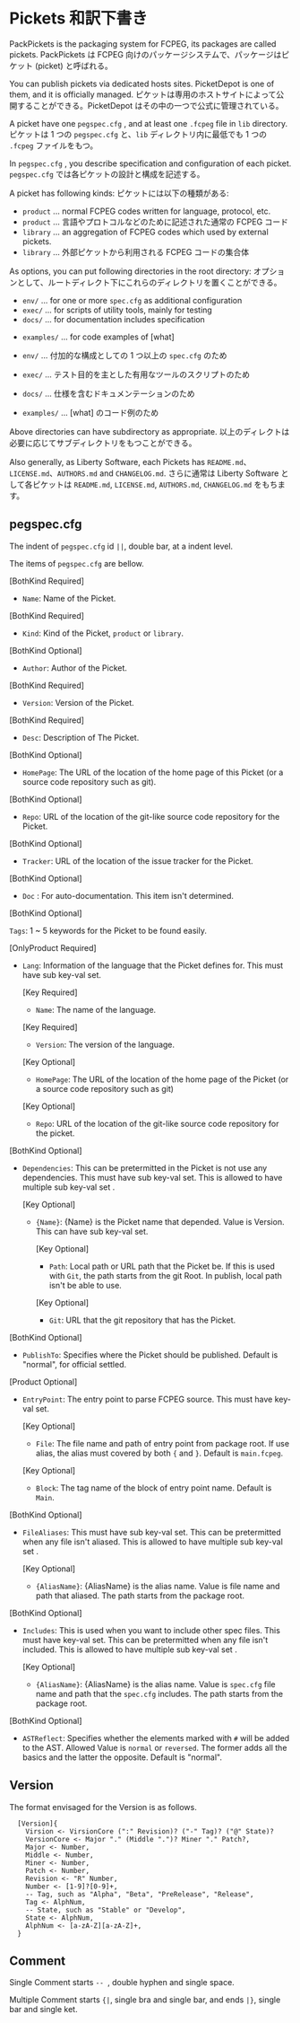 # Pickets 和訳下書き

<!-- 思ったよりも文章変えちゃった -->
PackPickets is the packaging system for FCPEG, its packages are called pickets.
PackPickets は FCPEG 向けのパッケージシステムで、パッケージはピケット (picket) と呼ばれる。

You can publish pickets via dedicated hosts sites. PicketDepot is one of them, and it is officially managed.
ピケットは専用のホストサイトによって公開することができる。PicketDepot はその中の一つで公式に管理されている。

<!-- Rust のクレートでは単数形だった ("a crate"); picket は普通名詞なので小文字から -->
<!-- 読みやすさのためインラインコードは多めに使っていく -->
A picket have one `pegspec.cfg` , and at least one `.fcpeg` file in `lib` directory.
ピケットは 1 つの `pegspec.cfg` と、`lib` ディレクトリ内に最低でも 1 つの `.fcpeg` ファイルをもつ。

In `pegspec.cfg` , you describe specification and configuration of each picket.
`pegspec.cfg` では各ピケットの設計と構成を記述する。

A picket has following kinds:
ピケットには以下の種類がある:

- `product` ... normal FCPEG codes written for language, protocol, etc.
- `product` ... 言語やプロトコルなどのために記述された通常の FCPEG コード
- `library` ... an aggregation of FCPEG codes which used by external pickets.
- `library` ... 外部ピケットから利用される FCPEG コードの集合体

As options, you can put following directories in the root directory:
オプションとして、ルートディレクト下にこれらのディレクトリを置くことができる。

- `env/` ... for one or more `spec.cfg` as additional configuration
- `exec/` ... for scripts of utility tools, mainly for testing
- `docs/` ... for documentation includes specification
<!-- 修正案 instance の略はいろいろ被る (e.g.) instruction institution instrument -->
<!-- 何に向けたコード例...？ -->
- `examples/` ... for code examples of \[what]

- `env/` ... 付加的な構成としての 1 つ以上の `spec.cfg` のため
- `exec/` ... テスト目的を主とした有用なツールのスクリプトのため
- `docs/` ... 仕様を含むドキュメンテーションのため
- `examples/` ... \[what] のコード例のため

Above directories can have subdirectory as appropriate.
以上のディレクトは必要に応じてサブディレクトリをもつことができる。

<!-- 和訳が正しいかわからないので修正スキップ -->
Also generally, as Liberty Software, each Pickets has `README.md`、`LICENSE.md`、`AUTHORS.md` and `CHANGELOG.md`.
さらに通常は Liberty Software として各ピケットは `README.md`, `LICENSE.md`, `AUTHORS.md`, `CHANGELOG.md` をもちます。

## pegspec.cfg

The indent of `pegspec.cfg` id `||`, double bar, at a indent level.

The items of `pegspec.cfg` are bellow.

[BothKind Required]

- `Name`: Name of the Picket.

[BothKind Required]

- `Kind`: Kind of the Picket, `product` or `library`.

[BothKind Optional]

- `Author`: Author of the Picket.

[BothKind Required]

- `Version`: Version of the Picket.

[BothKind Required]

- `Desc`: Description of The Picket.

[BothKind Optional]

- `HomePage`: The URL of the location of the home page of this Picket (or a source code repository such as git).

[BothKind Optional]

- `Repo`: URL of the location of the git-like source code repository for the Picket.

[BothKind Optional]

- `Tracker`: URL of the location of the issue tracker for the Picket.

[BothKind Optional]

- `Doc` : For auto-documentation. This item isn't determined.

[BothKind Optional]

`Tags`: 1 ~ 5 keywords for the Picket to be found easily.

[OnlyProduct Required]

- `Lang`: Information of the language that the Picket defines for. This must have sub key-val set.

  [Key Required]

  - `Name`: The name of the language.

  [Key Required]

  - `Version`: The version of the language.

  [Key Optional]

  - `HomePage`: The URL of the location of the home page of the Picket (or a source code repository such as git)

  [Key Optional]

  - `Repo`: URL of the location of the git-like source code repository for the picket.

[BothKind Optional]

- `Dependencies`: This can be pretermitted in the Picket is not use any dependencies. This must have sub key-val set. This is allowed to have multiple sub key-val set .

  [Key Optional]

  - `{Name}`: {Name} is the Picket name that depended. Value is Version. This can have sub key-val set.

    [Key Optional]

    - `Path`: Local path or URL path that the Picket be. If this is used with `Git`, the path starts from the git Root. In publish, local path isn't be able to use.

    [Key Optional]

    - `Git`: URL that the git repository that has the Picket.

[BothKind Optional]

- `PublishTo`: Specifies where the Picket should be published. Default is "normal", for official settled.

[Product Optional]

- `EntryPoint`: The entry point to parse FCPEG source. This must have key-val set.

  [Key Optional]

  - `File`: The file name and path of entry point from package root. If use alias, the alias must covered by both `{` and `}`. Default is `main.fcpeg`.

  [Key Optional]

  - `Block`: The tag name of the block of entry point name. Default is `Main`.

[BothKind Optional]

- `FileAliases`: This must have sub key-val set. This can be pretermitted when any file isn't aliased. This is allowed to have multiple sub key-val set .

  [Key Optional]

  - `{AliasName}`: {AliasName} is the alias name. Value is file name and path that aliased. The path starts from the package root.

[BothKind Optional]

- `Includes`: This is used when you want to include other spec files. This must have key-val set. This can be pretermitted when any file isn't included. This is allowed to have multiple sub key-val set .

  [Key Optional]

  - `{AliasName}`: {AliasName} is the alias name. Value is `spec.cfg` file name and path that the `spec.cfg` includes. The path starts from the package root.

[BothKind Optional]

- `ASTReflect`: Specifies whether the elements marked with `#` will be added to the AST. Allowed Value is `normal` or `reversed`. The former adds all the basics and the latter the opposite. Default is "normal".

## Version

The format envisaged for the Version is as follows.

```fcpeg
  [Version]{
    Virsion <- VirsionCore (":" Revision)? ("-" Tag)? ("@" State)?
    VersionCore <- Major "." (Middle ".")? Miner "." Patch?,
    Major <- Number,
    Middle <- Number,
    Miner <- Number,
    Patch <- Number,
    Revision <- "R" Number,
    Number <- [1-9]?[0-9]+,
    -- Tag, such as "Alpha", "Beta", "PreRelease", "Release",
    Tag <- AlphNum,
    -- State, such as "Stable" or "Develop",
    State <- AlphNum,
    AlphNum <- [a-zA-Z][a-zA-Z]+,
  }
```

## Comment

Single Comment starts `-- `, double hyphen and single space.

Multiple Comment starts `{|`, single bra and single bar, and ends `|}`, single bar and single ket.
